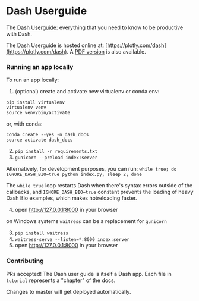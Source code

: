 # Dash Userguide

The [Dash Userguide](https://plotly.com/dash): everything that you need to know to be productive with Dash.

The Dash Userguide is hosted online at: [https://plotly.com/dash](https://plotly.com/dash). A [PDF version](/pdf-docs/Dash_User_Guide_and_Documentation.pdf) is also available.

### Running an app locally

To run an app locally:

1. (optional) create and activate new virtualenv or conda env:

```
pip install virtualenv
virtualenv venv
source venv/bin/activate
```

or, with conda:
```
conda create --yes -n dash_docs
source activate dash_docs
```

2. `pip install -r requirements.txt`
3. `gunicorn --preload index:server` 

Alternatively, for development purposes, you can run:
`while true; do IGNORE_DASH_BIO=true python index.py; sleep 2; done`

The `while true` loop restarts Dash when there's syntax errors outside of the callbacks, 
and `IGNORE_DASH_BIO=true` constant prevents the loading of heavy Dash Bio examples, which makes hotreloading faster.

4. open http://127.0.0.1:8000 in your browser


on Windows systems `waitress` can be a replacement for `gunicorn`

3. `pip install waitress`
4. `waitress-serve --listen=*:8000 index:server`
5. open http://127.0.0.1:8000 in your browser


### Contributing

PRs accepted! The Dash user guide is itself a Dash app. Each file in `tutorial` represents a "chapter" of the docs.

Changes to master will get deployed automatically.
